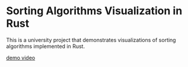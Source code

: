 # Sorting Algorithms Visualization in Rust

This is a university project that demonstrates visualizations of sorting algorithms implemented in Rust.

[demo video](video.mp4)
